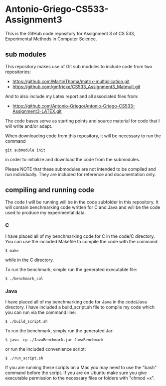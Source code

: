 # Antonio-Griego-CS533-Assignment3

This is the GitHub code repository for Assignment 3 of CS 533, Experimental Methods in Computer Science.

## sub modules

This repository makes use of Git sub modules to include code from two repositories:

- https://github.com/MartinThoma/matrix-multiplication.git
- https://github.com/gmfricke/CS533_Assignment3_Matmult.git

And to also include my Latex report and all associated files from:

- https://github.com/Antonio-Griego/Antonio-Griego-CS533-Assignment3-LATEX.git

The code bases serve as starting points and source material for code that I will write and/or adapt.

When downloading code from this repository, it will be necessary to run the command
```
git submodule init
```
in order to initialize and download the code from the submodules.

Please NOTE that these submodules are not intended to be compiled and run individually. They are included for reference and documentation only.

## compiling and running code

The code I will be running will be in the code subfolder in this repository. It will contain benchmarking code written for C and Java and will be the code used to produce my experimental data.

### C

I have placed all of my benchmarking code for C in the code/C directory. You can use the included Makefile to compile the code with the command:
```
$ make
```
while in the C directory.

To run the benchmark, simple run the generated executable file:
```
$ ./benchmark_col
```

### Java

I have placed all of my benchmarking code for Java in the code/Java directory. I have included a build_script.sh file to compile my code which you can run via the command line:
```
$ ./build_script.sh
```

To run the benchmark, simply run the generated Jar:
```
$ java -cp ./JavaBenchmark.jar JavaBenchmark
```
or run the included convenience script:
```
$ ./run_script.sh
```

If you are running these scripts on a Mac you may need to use the "bash" command before the script. If you are on Ubuntu make sure you give executable permission to the necessary files or folders with "chmod +x".